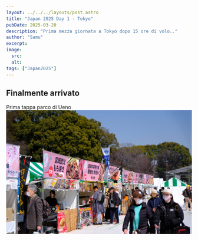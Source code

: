 ```yaml
---
layout: ../../../layouts/post.astro
title: "Japan 2025 Day 1 - Tokyo"
pubDate: 2025-03-20
description: "Prima mezza giornata a Tokyo dopo 15 ore di volo.."
author: "Samu"
excerpt: 
image: 
  src:
  alt:
tags: ["Japan2025"]
---
```


## Finalmente arrivato

Prima tappa parco di Ueno
![Ueno Park](../../../assets/jap-2025-assets/jap-21-03-p1.JPG)
